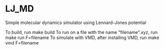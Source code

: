 # LJ_MD
Simple molecular dynamics simulator using Lennard-Jones potential

To build, run make build
To run on a file with the name "filename".xyz, run make run F=filename
To simulate with VMD, after installing VMD, run make vmd F=filename
